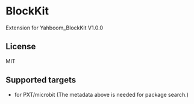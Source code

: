 # BlockKit

Extension for Yahboom_BlockKit V1.0.0

## License

MIT

## Supported targets

* for PXT/microbit 
(The metadata above is needed for package search.)

